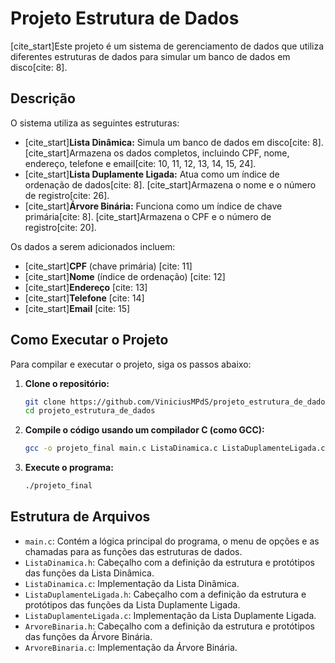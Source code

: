 # Projeto Estrutura de Dados

[cite\_start]Este projeto é um sistema de gerenciamento de dados que utiliza diferentes estruturas de dados para simular um banco de dados em disco[cite: 8].

## Descrição  

O sistema utiliza as seguintes estruturas:

  * [cite\_start]**Lista Dinâmica:** Simula um banco de dados em disco[cite: 8]. [cite\_start]Armazena os dados completos, incluindo CPF, nome, endereço, telefone e email[cite: 10, 11, 12, 13, 14, 15, 24].
  * [cite\_start]**Lista Duplamente Ligada:** Atua como um índice de ordenação de dados[cite: 8]. [cite\_start]Armazena o nome e o número de registro[cite: 26].
  * [cite\_start]**Árvore Binária:** Funciona como um índice de chave primária[cite: 8]. [cite\_start]Armazena o CPF e o número de registro[cite: 20].

Os dados a serem adicionados incluem:

  * [cite\_start]**CPF** (chave primária) [cite: 11]
  * [cite\_start]**Nome** (índice de ordenação) [cite: 12]
  * [cite\_start]**Endereço** [cite: 13]
  * [cite\_start]**Telefone** [cite: 14]
  * [cite\_start]**Email** [cite: 15]

## Como Executar o Projeto

Para compilar e executar o projeto, siga os passos abaixo:

1.  **Clone o repositório:**

    ```bash
    git clone https://github.com/ViniciusMPdS/projeto_estrutura_de_dados.git
    cd projeto_estrutura_de_dados
    ```

2.  **Compile o código usando um compilador C (como GCC):**

    ```bash
    gcc -o projeto_final main.c ListaDinamica.c ListaDuplamenteLigada.c ArvoreBinaria.c
    ```

3.  **Execute o programa:**

    ```bash
    ./projeto_final
    ```

## Estrutura de Arquivos

  * `main.c`: Contém a lógica principal do programa, o menu de opções e as chamadas para as funções das estruturas de dados.
  * `ListaDinamica.h`: Cabeçalho com a definição da estrutura e protótipos das funções da Lista Dinâmica.
  * `ListaDinamica.c`: Implementação da Lista Dinâmica.
  * `ListaDuplamenteLigada.h`: Cabeçalho com a definição da estrutura e protótipos das funções da Lista Duplamente Ligada.
  * `ListaDuplamenteLigada.c`: Implementação da Lista Duplamente Ligada.
  * `ArvoreBinaria.h`: Cabeçalho com a definição da estrutura e protótipos das funções da Árvore Binária.
  * `ArvoreBinaria.c`: Implementação da Árvore Binária.
